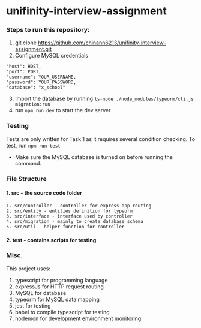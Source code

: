 
# unifinity-interview-assignment

### Steps to run this repository:
1. git clone https://github.com/chinann6213/unifinity-interview-assignment.git
2. Configure MySQL credentials
```
"host": HOST,
"port": PORT,
"username": YOUR_USERNAME,
"password": YOUR_PASSWORD,
"database": "x_school"
```
3. Import the database by running `ts-node ./node_modules/typeorm/cli.js migration:run`
4. run `npm run dev` to start the dev server

### Testing
Tests are only written for Task 1 as it requires several condition checking.
To test, run `npm run test`

* Make sure the MySQL database is turned on before running the command.

### File Structure
#### 1. src - the source code folder
	1. src/controller - controller for express app routing
	2. src/entity - entities definition for typeorm
	3. src/interface - interface used by controller
	4. src/migration - mainly to create database schema
	5. src/util - helper function for controller

#### 2. test - contains scripts for testing

### Misc.
This project uses:
1. typescript for programming language
2. expressJs for HTTP request routing
3. MySQL for database
4. typeorm for MySQL data mapping
5. jest for testing
6. babel to compile typescript for testing
7. nodemon for development environment monitoring
